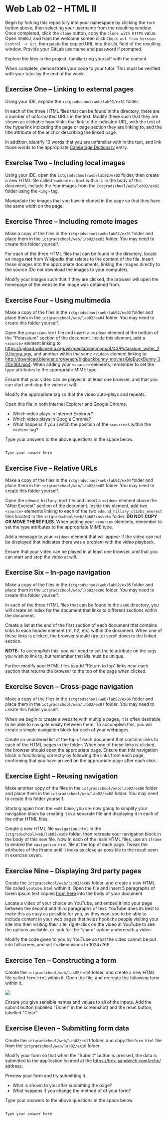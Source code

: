 Web Lab 02 &ndash; HTML II
==========

Begin by forking this repository into your namespace by clicking the ```fork``` button above, then selecting your username from the resulting window. Once completed, click the ```clone``` button, copy the ```Clone with HTTPS``` value. Open IntelliJ, and from the welcome screen click ```Check out from Version Control -> Git```, then paste the copied URL into the ```URL``` field of the resulting window. Provide your GitLab username and password if prompted.

Explore the files in the project, familiarizing yourself with the content.

When complete, demonstrate your code to your tutor. This must be verified with your tutor by the end of the week.

Exercise One &ndash; Linking to external pages
----------

Using your IDE, explore the ```ictgradschool/web/lab02/ex01``` folder.

In each of the three HTML files that can be found in the directory, there are a number of unformatted URLs in the text. Modify these such that they are shown as clickable hyperlinks that link to the indicated URL, with the text of the hyperlink indicating the page or page section they are linking to, and the title attribute of the anchor describing the linked page.

In addition, identify 10 words that you are unfamiliar with in the text, and link those words to the appropriate [Cambridge Dictionary](https://dictionary.cambridge.org/) entry.

Exercise Two &ndash; Including local images
----------

Using your IDE, open the ```ictgradschool/web/lab02/ex02``` folder, then create a new HTML file called ```banknotes.html``` within it. In the body of this document, include the four images from the ```ictgradschool/web/lab02/ex02``` folder using the ```<img>``` tag.

Manipulate the images that you have included in the page so that they have the same width on the page.

Exercise Three &ndash; Including remote images
----------

Make a copy of the files in the ```ictgradschool/web/lab02/ex01``` folder and place them in the ```ictgradschool/web/lab02/ex03``` folder. You may need to create this folder yourself.

For each of the three HTML files that can be found in the directory, locate an image __not__ from Wikipedia that relates to the content of the file. Insert these images into the appropriate documents, linking the images directly to the source (Do not download the images to your computer).

Modify your images such that if they are clicked, the browser will open the homepage of the website the image was obtained from.

Exercise Four &ndash; Using multimedia
----------

Make a copy of the files in the ```ictgradschool/web/lab02/ex03``` folder and place them in the ```ictgradschool/web/lab02/ex04``` folder. You may need to create this folder yourself. 
 
Open the ```potassium.html``` file and insert a ```<video>``` element at the bottom of the "Potassium" section of the document. Inside this element, add a ```<source>``` element linking to <https://upload.wikimedia.org/wikipedia/commons/4/43/Potassium_water_20.theora.ogv>, and another within the same ```<video>``` element linking to <http://download.blender.org/peach/bigbuckbunny_movies/BigBuckBunny_320x180.mp4>. When adding your ```<source>``` elements, remember to set the type attributes to the appropriate MIME type.

Ensure that your video can be played in at least one browser, and that you can start and stop the video at will.

Modify the appropriate tag so that the video auto-plays and repeats.

Open this file in both Internet Explorer and Google Chrome.
- Which video plays in Internet Explorer?
- Which video plays in Google Chrome?
- What happens if you switch the position of the ```<source>```s within the ```<video>``` tag?

Type your answers to the above questions in the space below.

```

Type your answer here

```

Exercise Five &ndash; Relative URLs
----------

Make a copy of the files in the ```ictgradschool/web/lab02/ex04``` folder and place them in the ```ictgradschool/web/lab02/ex05``` folder. You may need to create this folder yourself. 

Open the ```edmund_hillary.html``` file and insert a ```<video>``` element above the "After Everest" section of the document. Inside this element, add two ```<source>``` elements linking to each of the two ```edmund_hillary_climbs_everest``` files located in the ```ictgradschool/web/lab02/assets``` folder. **DO NOT COPY OR MOVE THESE FILES**. When adding your ```<source>``` elements, remember to set the type attributes to the appropriate MIME type.

Add a message to your ```<video>``` element that will appear if the video can not be displayed that indicates there was a problem with the video playback.

Ensure that your video can be played in at least one browser, and that you can start and stop the video at will.

Exercise Six &ndash; In-page navigation
----------

Make a copy of the files in the ```ictgradschool/web/lab02/ex05``` folder and place them in the ```ictgradschool/web/lab02/ex06``` folder. You may need to create this folder yourself. 

In each of the three HTML files that can be found in the ```ex06``` directory, you will create an index for the document that links to different sections within the document.

Create a list at the end of the first section of each document that contains links to each header element (h1, h2, etc) within the document. When one of these links is clicked, the browser should (try to) scroll down to the linked section. 

**NOTE:** To accomplish this, you will need to set the id attribute on the tags you wish to link to, but remember that ids must be unique.

Further modify your HTML files to add "Return to top" links near each section that returns the browser to the top of the page when clicked.
 

Exercise Seven &ndash; Cross-page navigation
----------

Make a copy of the files in the ```ictgradschool/web/lab02/ex06``` folder and place them in the ```ictgradschool/web/lab02/ex07``` folder. You may need to create this folder yourself. 

When we begin to create a website with multiple pages, it is often desirable to be able to navigate easily between them. To accomplish this, you will create a simple navigation block for each of your webpages. 

Create an unordered list at the top of each document that contains links to each of the HTML pages in the folder. When one of these links is clicked, the browser should open the appropriate page. Ensure that this navigation block is functioning correctly by following the links from each page, confirming that you have arrived on the appropriate page after each click.
 

Exercise Eight &ndash; Reusing navigation
----------

Make another copy of the files in the ```ictgradschool/web/lab02/ex06``` folder and place them in the ```ictgradschool/web/lab02/ex08``` folder. You may need to create this folder yourself. 

Starting again from the ```ex06``` base, you are now going to simplify your navigation block by creating it in a separate file and displaying it in each of the other HTML files. 

Create a new HTML file ```navigation.html``` in the ```ictgradschool/web/lab02/ex08``` folder, then recreate your navigation block in the body of this new file. Now in each of the main HTML files, use an ```iframe``` to embed the ```navigation.html``` file at the top of each page. Tweak the attributes of the iframe until it looks as close as possible to the result seen in exercise seven.
 

Exercise Nine &ndash; Displaying 3rd party pages
----------

Create the ```ictgradschool/web/lab02/ex09``` folder, and create a new HTML file called ```youtube.html``` within it. Open the file and insert 5 paragraphs of lorem ipsum text copied [from here](http://lipsum.com/feed/html) into the body of your document.
 
Locate a video of your choice on YouTube, and embed it into your page between the second and third paragraphs of text. YouTube does its best to make this as easy as possible for you, as they want you to be able to include content in your web pages that helps hook the people visiting your site into then visiting their site: right-click on the video at YouTube to see the options available, or look for the “share” option underneath a video. 

Modify the code given to you by YouTube so that the video cannot be put into fullscreen, and set its dimensions to 1024x768.

Exercise Ten &ndash; Constructing a form
----------

Create the ```ictgradschool/web/lab02/ex10``` folder, and create a new HTML file called ```form.html``` within it. Open the file, and recreate the following form within it.

![](./spec/ex10-screenshot.png)

Ensure you give sensible names and values to all of the inputs. Add the submit button (labelled "Done!" in the screenshot) and the reset button, labelled "Clear".

Exercise Eleven &ndash; Submitting form data
----------

Create the ```ictgradschool/web/lab02/ex11``` folder, and copy the ```form.html``` file from the ```ictgradschool/web/lab02/ex10``` folder.
 
Modify your form so that when the "Submit" button is pressed, the data is submitted to the application located at the <https://trex-sandwich.com/echo/> address.

Preview your form and try submitting it.
- What is shown to you after submitting the page?
- What happens if you change the method of of your form?

Type your answers to the above questions in the space below.

```

Type your answer here

```